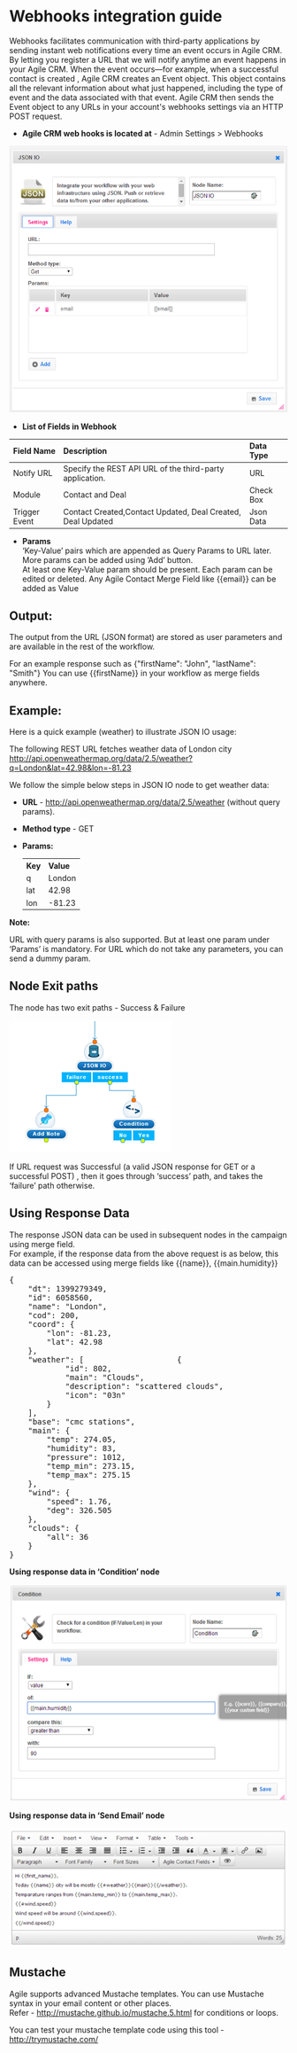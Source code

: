 Webhooks integration guide
===================================

Webhooks facilitates communication with third-party applications by sending instant web notifications every time an event occurs in Agile CRM. By letting you register a URL that we will notify anytime an event happens in your Agile CRM. When the event occurs—for example, when a successful contact is created , Agile CRM creates an Event object. This object contains all the relevant information about what just happened, including the type of event and the data associated with that event. Agile CRM then sends the Event object to any URLs in your account's webhooks settings via an HTTP POST request. 

 - **Agile CRM web hooks is located at** - Admin Settings > Webhooks
 
![alt text](https://raw.githubusercontent.com/agilecrm/agile-crm-json-io-node/master/Screenshots/jsonio_dialog.png "JSONIO node")

 - **List of Fields in Webhook** 
 
|Field Name|Description|Data Type|
|:-----|:------|:--------------|
|Notify URL|Specify the REST API URL of the third-party application.|URL|
|Module|Contact and Deal|Check Box|
|Trigger Event|Contact Created,Contact Updated, Deal Created, Deal Updated|Json Data|

 - **Params**     
‘Key-Value’ pairs which are appended as Query Params to URL later. More params can be added using ’Add’ button.    
At least one Key-Value param should be present. Each param can be edited or deleted. Any Agile Contact Merge Field like {{email}} can be added as Value


Output:
--------

The output from the URL (JSON format) are stored as user parameters and are available in the rest of the workflow. 

For an example response such as {"firstName": "John", "lastName": "Smith"} You can use {{firstName}} in your workflow as merge fields anywhere.


Example:
--------

Here is a quick example (weather) to illustrate JSON IO usage:

The following REST URL fetches weather data of London city http://api.openweathermap.org/data/2.5/weather?q=London&lat=42.98&lon=-81.23

We follow the simple below steps in JSON IO node to get weather data:

- **URL** -  http://api.openweathermap.org/data/2.5/weather (without query params).

- **Method type** - GET

-  **Params:**

    <table>
      <tr>
        <th>Key</th>
        <th>Value</th>
      </tr>
      <tr>
        <td>q</td>
        <td>London</td>
      </tr>
      <tr>
        <td>lat</td>
        <td>42.98</td>
      </tr>
      <tr>
        <td>lon</td>
        <td>-81.23</td>
      </tr>
    </table>

**Note:**    

URL with query params is also supported. But at least one param under ‘Params’ is mandatory. For URL which do not take any parameters, you can send a dummy param.

Node Exit paths
----------------

The node has two exit paths - Success & Failure
                                  
  ![alt text](https://raw.githubusercontent.com/agilecrm/agile-crm-json-io-node/master/Screenshots/jsonio_branches.png  "Exit paths")                           

If URL request was Successful (a valid JSON response for GET or a successful POST) , then it goes through ‘success’ path, and takes the ‘failure’ path otherwise.

Using Response Data
-------------------

The response JSON data can be used in subsequent nodes in the campaign using merge field.    
For example, if the response data from the above request is as below, this data can be accessed using merge fields like {{name}}, {{main.humidity}}
<pre>
{
    "dt": 1399279349,
    "id": 6058560,
    "name": "London",
    "cod": 200,
    "coord": {
        "lon": -81.23,
        "lat": 42.98
    },
    "weather": [			        {
            "id": 802,
            "main": "Clouds",
            "description": "scattered clouds",
            "icon": "03n"
        }
    ],
    "base": "cmc stations",
    "main": {
        "temp": 274.05,
        "humidity": 83,
        "pressure": 1012,
        "temp_min": 273.15,
        "temp_max": 275.15
    },
    "wind": {
        "speed": 1.76,
        "deg": 326.505
    },
    "clouds": {
        "all": 36
    }
}
</pre>

**Using response data in ‘Condition’ node**

 
![alt text](https://raw.githubusercontent.com/agilecrm/agile-crm-json-io-node/master/Screenshots/jsonio_condition.png "Condition node")


**Using response data in ‘Send Email’ node**


 ![alt text](https://raw.githubusercontent.com/agilecrm/agile-crm-json-io-node/master/Screenshots/jsonio_sendemail.png "Send Email")


Mustache
---------

Agile supports advanced Mustache templates. You can use Mustache syntax in your email content or other places.     
Refer - http://mustache.github.io/mustache.5.html for conditions or loops.

You can test your mustache template code using this tool - http://trymustache.com/
